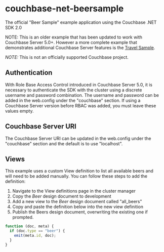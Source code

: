 couchbase-net-beersample
========================

The official "Beer Sample" example application using the Couchbase .NET SDK 2.0

NOTE: This is an older example that has been updated to work with Couchbase Server 5.0+. However a more complete example that demonstrates additional Couchbase Server features is the [Travel Sample](https://github.com/couchbaselabs/try-cb-dotnet).

*NOTE:* This is not an officially supported Couchbase project.

## Authentication

With Role Base Access Control introduced in Couchbase Server 5.0, it is necessary to authenticate the SDK with the cluster using a discrete username and password combination. The username and password can be added in the web.config under the "couchbase" section. If using a Couchbase Server version before RBAC was added, you must leave these values empty.

## Couchbase Server URI

The Couchbase Server URI can be updated in the web.config under the "couchbase" section and the default is to use "localhost".

## Views

This example uses a custom View definition to list all available beers and will need to be added manually. You can follow these steps to add the definition:

1. Navigate to the View definitions page in the cluster manager
2. Copy the _Beer_ design document to development
3. Add a new view to the _Beer_ design document called "all_beers"
4. Copy and paste the definition below into the new view definition
5. Publish the Beers design document, overwriting the existing one if prompted.

```javascript
function (doc, meta) {
  if (doc.type == "beer") {
    emit(meta.id, doc);
  }
}
```
